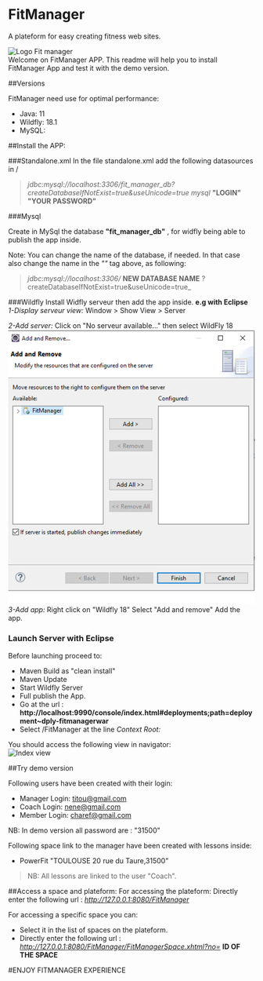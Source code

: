# FitManager
A plateform for easy creating fitness web sites. 

![Logo Fit manager](./src/main/webapp/resources/images/readme/logo.png)<br/>
Welcome on FitManager APP.
This readme will help you to install FitManager App and test it with the demo version.

##Versions

FitManager need use for optimal performance:
+ Java:  11
+ Wildfly: 18.1 
+ MySQL:


##Install the APP:

###Standalone.xml
In the file standalone.xml add the following datasources in <datasources>/

>_<datasource jndi-name="java:jboss/datasources/mysql-datasource" pool-name="MySQLDSPool" enabled="true" use-java-context="true" statistics-enabled="${wildfly.datasources.statistics-enabled:${wildfly.statistics-enabled:false}}">_
    _<connection-url>jdbc:mysql://localhost:3306/fit_manager_db?createDatabaseIfNotExist=true&amp;useUnicode=true</connection-url>_
>    _<driver>mysql</driver>_
>    _<security>_
>        _<user-name>_ __"LOGIN"__ _</user-name>_
>        _<password>_ __"YOUR__ __PASSWORD"__  _</password>_
>    _</security>_
>_</datasource>_

###Mysql

Create in MySql the database __"fit_manager_db"__ , for widfly being able to publish the app inside. 

Note: You can change the name of the database, if needed. 
In that case also change the name in the _"<datasource>"_ tag above, as following:
> _<connection-url>jdbc:mysql://localhost:3306/_ __NEW DATABASE NAME__ ?createDatabaseIfNotExist=true&amp;useUnicode=true</connection-url>_


###Wildfly
Install Widfly serveur then add the app inside.
__e.g with Eclipse__
 _1-Display serveur view:_
 Window > Show View > Server
 
 _2-Add server:_
 Click on "No serveur available..." then select WildFly 18
 <br/>
 ![Index view](./src/main/webapp/resources/images/readme/addapp0.png)
 <br/>
 _3-Add app:_
 Right click on "Wildfly 18"
 Select "Add and remove"
 Add the app.


### Launch Server with Eclipse
Before launching proceed to:
* Maven Build as "clean install"
* Maven Update
* Start Wildfly Server
* Full publish the App.
* Go at the url : **http://localhost:9990/console/index.html#deployments;path=deployment~dply-fitmanagerwar**
* Select /FitManager at the line _Context Root:_

You should access the following view in navigator:
<br/>
![Index view](./src/main/webapp/resources/images/readme/index.png)
<br/>

##Try demo version

Following users have been created with their login:
* Manager   Login: titou@gmail.com
* Coach     Login: nene@gmail.com
* Member    Login: charef@gmail.com

NB: In demo version all password are : "31500"

Following space link to the manager have been created with lessons inside:
+ PowerFit  "TOULOUSE 20 rue du Taure,31500"

>NB: All lessons are linked to the user "Coach".

##Access a space and plateform:
For accessing the plateform:
Directly enter the following url : _http://127.0.0.1:8080/FitManager_

For accessing a specific space you can:
+ Select it in the list of spaces on the plateform.
+ Directly enter the following url : _http://127.0.0.1:8080/FitManager/FitManagerSpace.xhtml?no=_ __ID OF THE SPACE__

#ENJOY FITMANAGER EXPERIENCE


